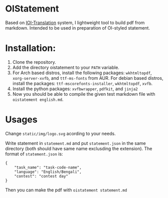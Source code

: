 # OIStatement
Based on [IOI-Translation](https://github.com/ioi-2019/ioi-translation) system, I lightweight tool to build pdf from markdown. Intended to be used in preparation of OI-styled statement. 

# Installation:
1. Clone the repository. 
2. Add the directory oistatement to your `PATH` variable.  
3. For Arch based distros, install the following packages: `wkhtmltopdf`, `xorg-server-xvfb`, and `ttf-ms-fonts` from AUR. 
For debian based distros, install the packages: `ttf-mscorefonts-installer`, `wkhtmltopdf`,  `xvfb`. 
4. Install the python packages: `xvfbwrapper`,  `pdfkit`, and `jinja2`
5. Now you should be able to compile the given test markdown file with `oistatement english.md`. 

# Usages 
Change `static/img/logo.svg` acording to your needs. 

Write statement in `statement.md` and put `statement.json` in the same directory (both should have same name exclusding the extension). The format of `statement.json` is: 

```
{
    "task_name": "task-code-name",
    "language": "English/Bengali", 
    "contest": "contest day"
}
```
Then you can make the pdf with `oistatement statement.md` 